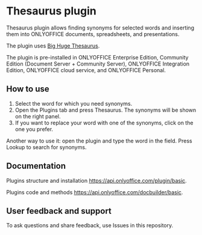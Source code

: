 # Thesaurus plugin

Thesaurus plugin allows finding synonyms for selected words and inserting them into ONLYOFFICE documents, spreadsheets, and presentations.

The plugin uses [Big Huge Thesaurus](https://words.bighugelabs.com/).

The plugin is pre-installed in ONLYOFFICE Enterprise Edition, Community Edition (Document Server + Community Server), ONLYOFFICE Integration Edition, ONLYOFFICE cloud service, and ONLYOFFICE Personal.

## How to use

1. Select the word for which you need synonyms.
2. Open the Plugins tab and press Thesaurus. The synonyms will be shown on the right panel.
3. If you want to replace your word with one of the synonyms, click on the one you prefer. 

Another way to use it: open the plugin and type the word in the field. Press Lookup to search for synonyms.

## Documentation 

Plugins structure and installation https://api.onlyoffice.com/plugin/basic.

Plugins code and methods https://api.onlyoffice.com/docbuilder/basic.

## User feedback and support

To ask questions and share feedback, use Issues in this repository.
